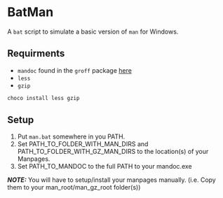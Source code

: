 # BatMan
A `bat` script to simulate a basic version of `man` for Windows.

## Requirments
* `mandoc` found in the `groff` package [here](https://sourceforge.net/projects/ezwinports/files/)
* `less`
* `gzip`
```bash
choco install less gzip
```

## Setup
1. Put `man.bat` somewhere in you PATH.
2. Set PATH_TO_FOLDER_WITH_MAN_DIRS and PATH_TO_FOLDER_WITH_GZ_MAN_DIRS to the location(s) of your Manpages.
3. Set PATH_TO_MANDOC to the full PATH to your mandoc.exe

**_NOTE:_** You will have to setup/install your manpages manually. (i.e. Copy them to your man_root/man_gz_root folder(s))